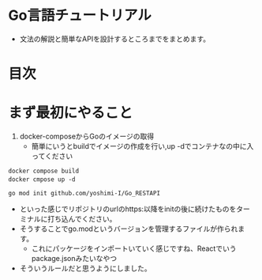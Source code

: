 # Go言語チュートリアル
- 文法の解説と簡単なAPIを設計するところまでをまとめます。
# 目次
# まず最初にやること
1. docker-composeからGoのイメージの取得
    - 簡単にいうとbuildでイメージの作成を行い,up -dでコンテナなの中に入ってください
```
docker compose build 
docker cmpose up -d　
```

```
go mod init github.com/yoshimi-I/Go_RESTAPI
```
- といった感じでリポジトリのurlのhttps:以降をinitの後に続けたものをターミナルに打ち込んでください。
- そうすることでgo.modというバージョンを管理するファイルが作られます。
  - これにパッケージをインポートいていく感じですね、Reactでいうpackage.jsonみたいなやつ
- そういうルールだと思うようにしました。